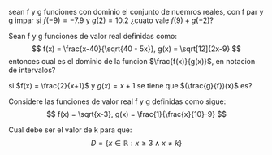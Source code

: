 sean f y g funciones con dominio el conjunto de nuemros reales, con f par y g impar
si $f(-9) = -7.9$ y $g(2) = 10.2$ ¿cuato vale $f(9) + g(-2)$? 

Sean f y g funciones de valor real definidas como:
$$
f(x) = \frac{x-40}{\sqrt{40 - 5x}}, g(x) = \sqrt[12]{2x-9}
$$
entonces cual es el dominio de la funcion $\frac{f(x)}{g(x)}$, en notacion de intervalos?

si $f(x) = \frac{2}{x+1}$ y $g(x) = x + 1$ se tiene que $(\frac{g}{f})(x)$ es?

Considere las funciones de valor real f y g definidas como sigue:
$$
f(x) = \sqrt{x-3}, g(x) = \frac{1}{\frac{x}{10}-9}
$$

Cual debe ser el valor de k para que:
$$
D = \{x\in \mathbb{R}: x \geq 3 \land  x \not= k\}
$$